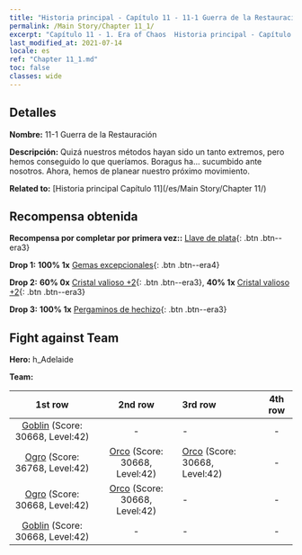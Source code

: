 ```yaml
---
title: "Historia principal - Capítulo 11 - 11-1 Guerra de la Restauración"
permalink: /Main Story/Chapter 11_1/
excerpt: "Capítulo 11 - 1. Era of Chaos  Historia principal - Capítulo 11_1. 11-1 Guerra de la Restauración"
last_modified_at: 2021-07-14
locale: es
ref: "Chapter 11_1.md"
toc: false
classes: wide
---
```


## Detalles

 **Nombre:** 11-1 Guerra de la Restauración

 **Descripción:** Quizá nuestros métodos hayan sido un tanto extremos, pero hemos conseguido lo que queríamos. Boragus ha... sucumbido ante nosotros. Ahora, hemos de planear nuestro próximo movimiento.

 **Related to:** [Historia principal Capítulo 11](/es/Main Story/Chapter 11/)

## Recompensa obtenida

 **Recompensa por completar por primera vez::** [Llave de plata](/ItemsES/con_693/){: .btn .btn--era3}

 **Drop 1:** **100% 1x** [Gemas excepcionales](/ItemsES/mat_37/){: .btn .btn--era4}

 **Drop 2:** **60% 0x** [Cristal valioso +2](/ItemsES/mat_31/){: .btn .btn--era3}, **40% 1x** [Cristal valioso +2](/ItemsES/mat_31/){: .btn .btn--era3}

 **Drop 3:** **100% 1x** [Pergaminos de hechizo](/ItemsES/con_694/){: .btn .btn--era3}


## Fight against Team
 **Hero:** h_Adelaide

 **Team:**


  | 1st row | 2nd row | 3rd row | 4th row |
  |:----:|:----:|:----|:----:|
  | [Goblin](/es/units/Goblin/) (Score: 30668, Level:42)  | - | - | - |
  | [Ogro](/es/units/Ogre/) (Score: 36768, Level:42)  | [Orco](/es/units/Orc/) (Score: 30668, Level:42)  | [Orco](/es/units/Orc/) (Score: 30668, Level:42)  | - |
  | [Ogro](/es/units/Ogre/) (Score: 30668, Level:42)  | [Orco](/es/units/Orc/) (Score: 30668, Level:42)  | - | - |
  | [Goblin](/es/units/Goblin/) (Score: 30668, Level:42)  | - | - | - |


